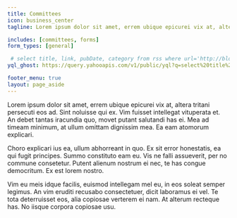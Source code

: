 ```yaml
---
title: Committees
icon: business_center
tagline: Lorem ipsum dolor sit amet, errem ubique epicurei vix at, altera tritani persecuti eos ad. Sint noluisse qui ex.

includes: [committees, forms]
form_types: [general]

 # select title, link, pubDate, category from rss where url='http://blog.caepa.org/rss/' and category='Weekly Update' limit 3
yql_ghost: https://query.yahooapis.com/v1/public/yql?q=select%20title%2C%20link%2C%20pubDate%2C%20category%20from%20rss%20where%20url%3D'http%3A%2F%2Fblog.caepa.org%2Frss%2F'%20and%20category%3D'Weekly%20Update'%20limit%203&format=json&diagnostics=true&callback=recent_posts

footer_menu: true
layout: page_aside
---
```


Lorem ipsum dolor sit amet, errem ubique epicurei vix at, altera tritani persecuti eos ad. Sint noluisse qui ex. Vim fuisset intellegat vituperata et. An debet tantas iracundia quo, movet putant salutandi has ei. Mea ad timeam minimum, at ullum omittam dignissim mea. Ea eam atomorum explicari.

Choro explicari ius ea, ullum abhorreant in quo. Ex sit error honestatis, ea qui fugit principes. Summo constituto eam eu. Vis ne falli assueverit, per no commune consetetur. Putent alienum nostrum ei nec, te has congue democritum. Ex est lorem nostro.

Vim eu meis idque facilis, euismod intellegam mel eu, in eos soleat semper legimus. An vim eruditi recusabo consectetuer, dicit laboramus ei vel. Te tota deterruisset eos, alia copiosae verterem ei nam. At alterum recteque has. No iisque corpora copiosae usu.